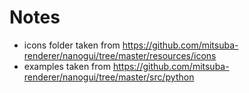 # Notes

- icons folder taken from https://github.com/mitsuba-renderer/nanogui/tree/master/resources/icons
- examples taken from https://github.com/mitsuba-renderer/nanogui/tree/master/src/python
